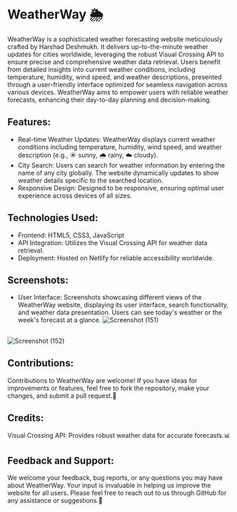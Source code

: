# WeatherWay 🌦️
WeatherWay is a sophisticated weather forecasting website meticulously crafted by Harshad Deshmukh. It delivers up-to-the-minute weather updates for cities worldwide, leveraging the robust Visual Crossing API to ensure precise and comprehensive weather data retrieval. Users benefit from detailed insights into current weather conditions, including temperature, humidity, wind speed, and weather descriptions, presented through a user-friendly interface optimized for seamless navigation across various devices. WeatherWay aims to empower users with reliable weather forecasts, enhancing their day-to-day planning and decision-making.

## Features:
- Real-time Weather Updates: WeatherWay displays current weather conditions including temperature, humidity, wind speed, and weather description (e.g., ☀️ sunny, 🌧️ rainy, ☁️ cloudy).
- City Search: Users can search for weather information by entering the name of any city globally. The website dynamically updates to show weather details specific to the searched location.
- Responsive Design: Designed to be responsive, ensuring optimal user experience across devices of all sizes.

## Technologies Used:
- Frontend: HTML5, CSS3, JavaScript
- API Integration: Utilizes the Visual Crossing API for weather data retrieval.
- Deployment: Hosted on Netlify for reliable accessibility worldwide.

## Screenshots:
- User Interface: Screenshots showcasing different views of the WeatherWay website, displaying its user interface, search functionality, and weather data presentation. Users can see today's weather or the week's forecast at a glance.
![Screenshot (151)](https://github.com/user-attachments/assets/7fb08ba9-6ad3-4559-ad0c-3292037adca5)

## 
![Screenshot (152)](https://github.com/user-attachments/assets/635119f7-cf7e-4e02-a217-68c895972592)


## Contributions:
Contributions to WeatherWay are welcome! If you have ideas for improvements or features, feel free to fork the repository, make your changes, and submit a pull request.🚀

## Credits:
Visual Crossing API: Provides robust weather data for accurate forecasts.📊

## Feedback and Support:
We welcome your feedback, bug reports, or any questions you may have about WeatherWay. Your input is invaluable in helping us improve the website for all users. Please feel free to reach out to us through GitHub for any assistance or suggestions.📧
